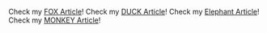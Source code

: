 Check my [FOX Article](./FOX.md)!
Check my [DUCK Article](./DUCK.md)!
Check my [Elephant Article](./ELEPHANT.md)!
Check my [MONKEY Article](./MONKEY.md)!


